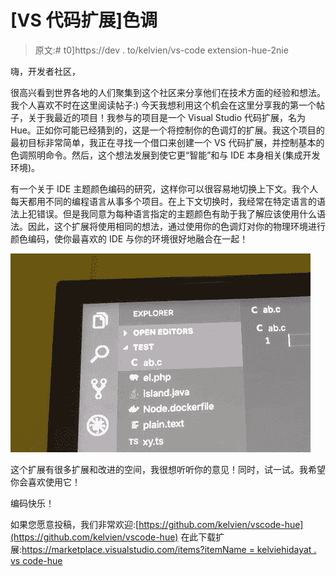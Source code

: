 # [VS 代码扩展]色调

> 原文:# t0]https://dev . to/kelvien/vs-code extension-hue-2nie

嗨，开发者社区，

很高兴看到世界各地的人们聚集到这个社区来分享他们在技术方面的经验和想法。我个人喜欢不时在这里阅读帖子:)
今天我想利用这个机会在这里分享我的第一个帖子，关于我最近的项目！我参与的项目是一个 Visual Studio 代码扩展，名为 Hue。正如你可能已经猜到的，这是一个将控制你的色调灯的扩展。我这个项目的最初目标非常简单，我正在寻找一个借口来创建一个 VS 代码扩展，并控制基本的色调照明命令。然后，这个想法发展到使它更“智能”和与 IDE 本身相关(集成开发环境)。

有一个关于 IDE 主题颜色编码的研究，这样你可以很容易地切换上下文。我个人每天都用不同的编程语言从事多个项目。在上下文切换时，我经常在特定语言的语法上犯错误。但是我同意为每种语言指定的主题颜色有助于我了解应该使用什么语法。因此，这个扩展将使用相同的想法，通过使用你的色调灯对你的物理环境进行颜色编码，使你最喜欢的 IDE 与你的环境很好地融合在一起！

[![Example](img/5fdb85492b81aae6a689b276d99efa8e.png)](https://i.giphy.com/media/w60hRih0TKGGsbm1Jv/giphy.gif)

这个扩展有很多扩展和改进的空间，我很想听听你的意见！同时，试一试。我希望你会喜欢使用它！

编码快乐！

如果您愿意投稿，我们非常欢迎:[https://github.com/kelvien/vscode-hue](https://github.com/kelvien/vscode-hue)
在此下载扩展:[https://marketplace.visualstudio.com/items?itemName = kelviehidayat . vs code-hue](https://marketplace.visualstudio.com/items?itemName=kelvienhidayat.vscode-hue)